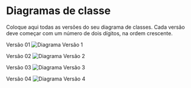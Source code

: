 # Diagramas de classe
Coloque aqui todas as versões do seu diagrama de classes. Cada versão deve começar com um número de dois dígitos, na ordem crescente.

Versão 01
![Diagrama Versão 1](https://drive.google.com/uc?export=view&id=1-hJSdCXUSuIlxyr_q58_MwxYo0L3AI72)

Versão 02
![Diagrama Versão 2](https://drive.google.com/uc?export=view&id=1-PGn1inZrGw_pH9QpFPl-xzSB1oG1r1F)

Versão 03
![Diagrama Versão 3](https://drive.google.com/uc?export=view&id=1lXuqQ5xPR-rRU0TqLiEYwDZ1tmjbPzhE)

Versão 04
![Diagrama Versão 4](https://drive.google.com/uc?export=view&id=1w4F_putb4H1dG5IDDKigLNxeC4b5M6Ss)
